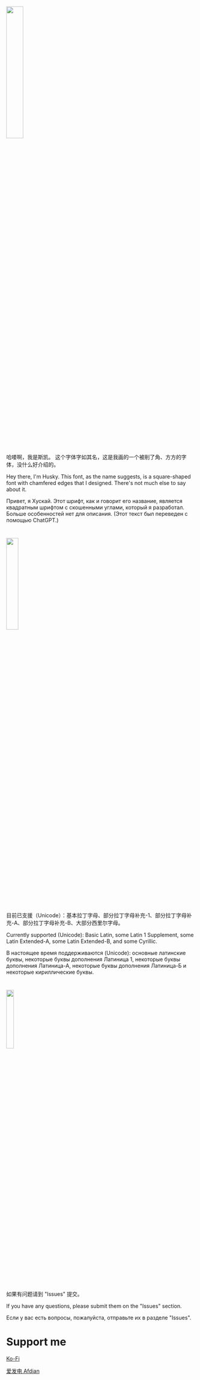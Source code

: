 # <image src="https://hooskai.top/images/font-preview.png" width="30%"></image>

哈喽啊，我是斯凯。
这个字体字如其名，这是我画的一个被削了角、方方的字体，没什么好介绍的。

Hey there, I'm Husky.
This font, as the name suggests, is a square-shaped font with chamfered edges that I designed.
There's not much else to say about it.

Привет, я Хускай.
Этот шрифт, как и говорит его название, является квадратным шрифтом с скошенными углами, который я разработал.
Больше особенностей нет для описания. (Этот текст был переведен с помощью ChatGPT.)

# <image src="https://hooskai.top/images/font-supported.png" width="25%"></image>
目前已支援（Unicode）：基本拉丁字母、部分拉丁字母补充-1、部分拉丁字母补充-A、部分拉丁字母补充-B、大部分西里尔字母。

Currently supported (Unicode): Basic Latin, some Latin 1 Supplement, some Latin Extended-A, some Latin Extended-B, and some Cyrillic.

В настоящее время поддерживаются (Unicode): основные латинские буквы, некоторые буквы дополнения Латиница 1, некоторые буквы дополнения Латиница-А, некоторые буквы дополнения Латиница-Б и некоторые кириллические буквы.


# <image src="https://hooskai.top/images/font-question.png" width="20%"></image>
如果有问题请到 "Issues" 提交。

If you have any questions, please submit them on the "Issues" section.

Если у вас есть вопросы, пожалуйста, отправьте их в разделе "Issues".


# Support me
<a href="https://kofi.com/hooskai" target="_black">Ko-Fi</a>

<a href="https://afdian.net/a/hooskai" target="_blank">爱发电 Afdian</a>
